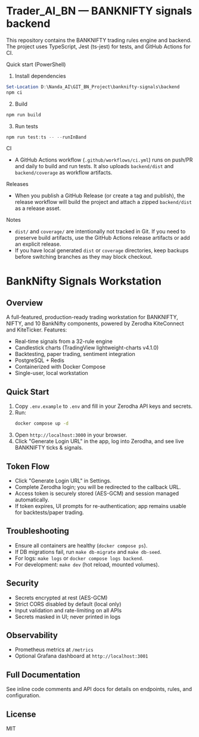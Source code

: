 # Trader_AI_BN — BANKNIFTY signals backend

This repository contains the BANKNIFTY trading rules engine and backend. The project uses TypeScript, Jest (ts-jest) for tests, and GitHub Actions for CI.

Quick start (PowerShell)

1. Install dependencies

```powershell
Set-Location D:\Nanda_AI\GIT_BN_Project\banknifty-signals\backend
npm ci
```

2. Build

```powershell
npm run build
```

3. Run tests

```powershell
npm run test:ts -- --runInBand
```

CI
- A GitHub Actions workflow (`.github/workflows/ci.yml`) runs on push/PR and daily to build and run tests. It also uploads `backend/dist` and `backend/coverage` as workflow artifacts.

Releases
- When you publish a GitHub Release (or create a tag and publish), the release workflow will build the project and attach a zipped `backend/dist` as a release asset.

Notes
- `dist/` and `coverage/` are intentionally not tracked in Git. If you need to preserve build artifacts, use the GitHub Actions release artifacts or add an explicit release.
- If you have local generated `dist` or `coverage` directories, keep backups before switching branches as they may block checkout.
# BankNifty Signals Workstation

## Overview
A full-featured, production-ready trading workstation for BANKNIFTY, NIFTY, and 10 BankNifty components, powered by Zerodha KiteConnect and KiteTicker. Features:
- Real-time signals from a 32-rule engine
- Candlestick charts (TradingView lightweight-charts v4.1.0)
- Backtesting, paper trading, sentiment integration
- PostgreSQL + Redis
- Containerized with Docker Compose
- Single-user, local workstation

## Quick Start
1. Copy `.env.example` to `.env` and fill in your Zerodha API keys and secrets.
2. Run:
   ```sh
   docker compose up -d
   ```
3. Open `http://localhost:3000` in your browser.
4. Click "Generate Login URL" in the app, log into Zerodha, and see live BANKNIFTY ticks & signals.

## Token Flow
- Click "Generate Login URL" in Settings.
- Complete Zerodha login; you will be redirected to the callback URL.
- Access token is securely stored (AES-GCM) and session managed automatically.
- If token expires, UI prompts for re-authentication; app remains usable for backtests/paper trading.

## Troubleshooting
- Ensure all containers are healthy (`docker compose ps`).
- If DB migrations fail, run `make db-migrate` and `make db-seed`.
- For logs: `make logs` or `docker compose logs backend`.
- For development: `make dev` (hot reload, mounted volumes).

## Security
- Secrets encrypted at rest (AES-GCM)
- Strict CORS disabled by default (local only)
- Input validation and rate-limiting on all APIs
- Secrets masked in UI; never printed in logs

## Observability
- Prometheus metrics at `/metrics`
- Optional Grafana dashboard at `http://localhost:3001`

## Full Documentation
See inline code comments and API docs for details on endpoints, rules, and configuration.

## License
MIT
